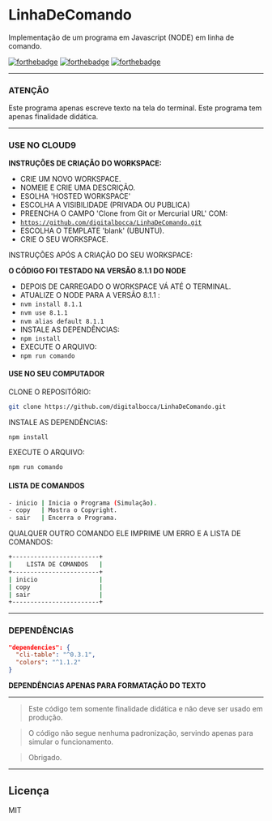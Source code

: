 # LinhaDeComando #

Implementação de um programa em Javascript (NODE) em linha de comando.

[![forthebadge](http://forthebadge.com/images/badges/uses-badges.svg)](http://forthebadge.com)
[![forthebadge](http://forthebadge.com/images/badges/contains-technical-debt.svg)](http://forthebadge.com)
[![forthebadge](http://forthebadge.com/images/badges/built-by-developers.svg)](http://forthebadge.com)

---

### ATENÇÃO ###

Este programa apenas escreve texto na tela do terminal.
Este programa tem apenas finalidade didática.

---

### USE NO CLOUD9 ###

**INSTRUÇÕES DE CRIAÇÃO DO WORKSPACE:**

- CRIE UM NOVO WORKSPACE.
- NOMEIE E CRIE UMA DESCRIÇÃO.
- ESOLHA 'HOSTED WORKSPACE'
- ESCOLHA A VISIBILIDADE (PRIVADA OU PUBLICA)
- PREENCHA O CAMPO 'Clone from Git or Mercurial URL' COM:
- <code>https://github.com/digitalbocca/LinhaDeComando.git</code>
- ESCOLHA O TEMPLATE 'blank' (UBUNTU).
- CRIE O SEU WORKSPACE.

INSTRUÇÕES APÓS A CRIAÇÃO DO SEU WORKSPACE:

**O CÓDIGO FOI TESTADO NA VERSÃO 8.1.1 DO NODE**

- DEPOIS DE CARREGADO O WORKSPACE VÁ ATÉ O TERMINAL.
- ATUALIZE O NODE PARA A VERSÃO 8.1.1 :
- <code>nvm install 8.1.1</code>
- <code>nvm use 8.1.1</code>
- <code>nvm alias default 8.1.1</code>
- INSTALE AS DEPENDÊNCIAS:
- <code>npm install</code>
- EXECUTE O ARQUIVO:
- <code>npm run comando</code>

#### USE NO SEU COMPUTADOR ####

CLONE O REPOSITÓRIO:

```bash
git clone https://github.com/digitalbocca/LinhaDeComando.git
```

INSTALE AS DEPENDÊNCIAS:

```bash
npm install
```

EXECUTE O ARQUIVO:

```bash
npm run comando
```

#### LISTA DE COMANDOS ####

```bash
- inicio | Inicia o Programa (Simulação).
- copy   | Mostra o Copyright.
- sair   | Encerra o Programa.
```

QUALQUER OUTRO COMANDO ELE IMPRIME UM ERRO E A LISTA DE COMANDOS:

```bash
+------------------------+
|    LISTA DE COMANDOS   |
+------------------------+
| inicio                 |
| copy                   |
| sair                   |
+------------------------+
```

---

### DEPENDÊNCIAS ###

```json
"dependencies": {
  "cli-table": "^0.3.1",
  "colors": "^1.1.2"
}
```

**DEPENDÊNCIAS APENAS PARA FORMATAÇÃO DO TEXTO**

---

> Este código tem somente finalidade didática e não deve ser usado em produção.

> O código não segue nenhuma padronização, servindo apenas para simular o funcionamento.

> Obrigado.

---

## Licença ##

MIT